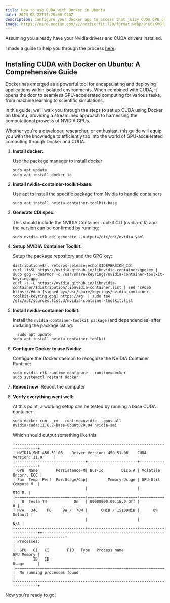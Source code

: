 ```yaml
---
title: How to use CUDA with Docker in Ubuntu
date: 2023-08-22T15:20:08.946Z
description: Configure your docker app to access that juicy CUDA GPU power.
image: https://miro.medium.com/v2/resize:fit:720/format:webp/0*GGsKVOHdgXraeFbi.jpg
---
```

Assuming you already have your Nvidia drivers and CUDA drivers installed. 

I﻿ made a guide to help you through the process [here](https://ayats.dev/post/how-to-use-gpu-nvidia-on-ubuntu/).

## Installing CUDA with Docker on Ubuntu: A Comprehensive Guide

Docker has emerged as a powerful tool for encapsulating and deploying applications within isolated environments. When combined with CUDA, it opens the door to seamless GPU-accelerated computing for various tasks, from machine learning to scientific simulations.

In this guide, we'll walk you through the steps to set up CUDA using Docker on Ubuntu, providing a streamlined approach to harnessing the computational prowess of NVIDIA GPUs. 

Whether you're a developer, researcher, or enthusiast, this guide will equip you with the knowledge to efficiently tap into the world of GPU-accelerated computing through Docker and CUDA.

1. **I﻿nstall docker:**

   Use the package manager to install docker

   ```shell
   s﻿udo apt update
   s﻿udo apt install docker.io
   ```

3. **I﻿nstall nvidia-container-toolkit-base:**

   Use apt to install the specific package from Nvidia to handle containers

   ```shell
   sudo apt install nvidia-container-toolkit-base
   ```
4. **Generate CDI spec:**

   This should include the NVIDIA Container Toolkit CLI (nvidia-ctk) and the version can be confirmed by running:

   ```shell
   sudo nvidia-ctk cdi generate --output=/etc/cdi/nvidia.yaml
   ```
5. **Setup NVIDIA Container Toolkit:**

   Setup the package repository and the GPG key:

   ```shell
   distribution=$(. /etc/os-release;echo $ID$VERSION_ID)
   curl -fsSL https://nvidia.github.io/libnvidia-container/gpgkey | sudo gpg --dearmor -o /usr/share/keyrings/nvidia-container-toolkit-keyring.gpg   
   curl -s -L https://nvidia.github.io/libnvidia-container/$distribution/libnvidia-container.list | sed 's#deb https://#deb [signed-by=/usr/share/keyrings/nvidia-container-toolkit-keyring.gpg] https://#g' | sudo tee /etc/apt/sources.list.d/nvidia-container-toolkit.list
   ```
6. **I﻿nstall nvidia-container-toolkit:**

     Install the `nvidia-container-toolkit package` (and dependencies) after updating the package listing:

   ```shell
   ﻿  sudo apt update
   sudo apt install nvidia-container-toolkit
   ```
7. **Configure Docker to use Nvidia:**

   Configure the Docker daemon to recognize the NVIDIA Container Runtime:

   ```shell
   sudo nvidia-ctk runtime configure --runtime=docker  
   sudo systemctl restart docker
   ```
8. **Reboot now**
   ﻿  Reboot the computer
9. **Verify everything went well:**

      At this point, a working setup can be tested by running a base CUDA container:

   ```shell
   sudo docker run --rm --runtime=nvidia --gpus all nvidia/cuda:11.6.2-base-ubuntu20.04 nvidia-smi
   ```

      Which should output something like this:

   ```shell
   +-----------------------------------------------------------------------------+
   | NVIDIA-SMI 450.51.06    Driver Version: 450.51.06    CUDA Version: 11.0     |
   |-------------------------------+----------------------+----------------------+
   | GPU  Name        Persistence-M| Bus-Id        Disp.A | Volatile Uncorr. ECC |
   | Fan  Temp  Perf  Pwr:Usage/Cap|         Memory-Usage | GPU-Util  Compute M. |
   |                               |                      |               MIG M. |
   |===============================+======================+======================|
   |   0  Tesla T4            On   | 00000000:00:1E.0 Off |                    0 |
   | N/A   34C    P8     9W /  70W |      0MiB / 15109MiB |      0%      Default |
   |                               |                      |                  N/A |
   +-------------------------------+----------------------+----------------------++-----------------------------------------------------------------------------+
   | Processes:                                                                  |
   |  GPU   GI   CI        PID   Type   Process name                  GPU Memory |
   |        ID   ID                                                   Usage      |
   |=============================================================================|
   |  No running processes found                                                 |
   +-----------------------------------------------------------------------------+
   ```

N﻿ow you're ready to go!